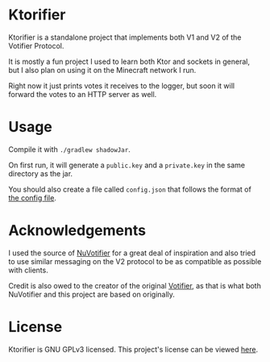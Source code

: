 # Ktorifier

Ktorifier is a standalone project that implements both V1 and V2 of the Votifier Protocol.

It is mostly a fun project I used to learn both Ktor and sockets in general, but I also plan on using it
on the Minecraft network I run.

Right now it just prints votes it receives to the logger, but soon it will forward the votes to an HTTP server as well.

# Usage

Compile it with `./gradlew shadowJar`.

On first run, it will generate a `public.key` and a `private.key` in the same directory as the jar.

You should also create a file called `config.json` that follows the format of [the config file](src/main/resources/config.json).

# Acknowledgements

I used the source of [NuVotifier](https://github.com/NuVotifier/NuVotifier) for a great deal of inspiration and also tried
to use similar messaging on the V2 protocol to be as compatible as possible with clients.

Credit is also owed to the creator of the original [Votifier](https://github.com/vexsoftware/votifier), as that is what
both NuVotifier and this project are based on originally.

# License

Ktorifier is GNU GPLv3 licensed. This project's license can be viewed [here](LICENSE).
